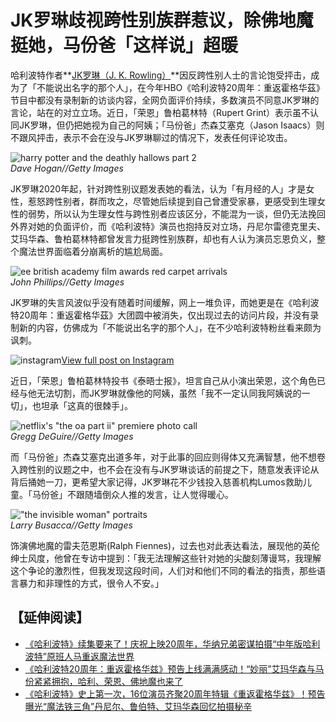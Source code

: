 # JK罗琳歧视跨性别族群惹议，除佛地魔挺她，马份爸「这样说」超暖

哈利波特作者**[JK罗琳（J. K. Rowling）](https://www.cosmopolitan.com/tw/entertainment/movies/g38480743/harry-potter-20th-anniversary-return-to-hogwarts-9/)**因反跨性别人士的言论饱受抨击，成为了「不能说出名字的那个人」，在今年HBO《哈利波特20周年：重返霍格华茲》节目中都没有录制新的访谈内容，全网负面评价持续，多数演员不同意JK罗琳的言论，站在的对立立场。近日，「荣恩」鲁柏葛林特（Rupert Grint）表示虽不认同JK罗琳，但仍把她视为自己的阿姨；「马份爸」杰森艾塞克（Jason Isaacs）则不跟风抨击，表示不会在没与JK罗琳聊过的情况下，发表任何评论攻击。

![harry potter and the deathly hallows part 2](https://hips.hearstapps.com/hmg-prod/images/daniel-radcliffe-j-k-rowling-emma-watson-and-rupert-grint-news-photo-1643096964.jpg?crop=1xw:1xh;center,top&resize=980:*)  
*Dave Hogan//Getty Images*

JK罗琳2020年起，针对跨性别议题发表她的看法，认为「有月经的人」才是女性，惹怒跨性别者，群而攻之，尽管她后续提到自己曾遭受家暴，更感受到生理女性的弱势，所以认为生理女性与跨性别者应该区分，不能混为一谈，但仍无法挽回外界对她的负面评价，而《哈利波特》演员也抱持反对立场，丹尼尔雷德克里夫、艾玛华森、鲁柏葛林特都曾发言力挺跨性别族群，却也有人认为演员忘恩负义，整个魔法世界面临着分崩离析的尴尬局面。

![ee british academy film awards  red carpet arrivals](https://hips.hearstapps.com/hmg-prod/images/rowling-attends-the-70th-ee-british-academy-film-awards-at-news-photo-1643099454.jpg?crop=1xw:1xh;center,top&resize=980:*)  
*John Phillips//Getty Images*

JK罗琳的失言风波似乎没有随着时间缓解，网上一堆负评，而她更是在《哈利波特20周年：重返霍格华茲》大团圆中被消失，仅出现过去的访问片段，并没有录制新的内容，仿佛成为「不能说出名字的那个人」，在不少哈利波特粉丝看来颇为讽刺。

![instagram](/_assets/design-tokens/fre/static/icons/social/instagram.f282b14.svg?primary=currentColor&id=link-out-embed)[View full post on Instagram](https://www.instagram.com/p/CHaijlLHDei/)

近日，「荣恩」鲁柏葛林特投书《泰晤士报》，坦言自己从小演出荣恩，这个角色已经与他无法切割，而JK罗琳就像他的阿姨，虽然「我不一定认同我阿姨说的一切」，也坦承「这真的很棘手」。

![netflix's "the oa part ii" premiere photo call](https://hips.hearstapps.com/hmg-prod/images/jason-isaacs-arrives-at-netflixs-the-oa-part-ii-premiere-at-news-photo-1643099278.jpg?crop=1xw:1xh;center,top&resize=980:*)  
*Gregg DeGuire//Getty Images*

而「马份爸」杰森艾塞克出道多年，对于此事的回应则得体又充满智慧，他不想卷入跨性别的议题之中，也不会在没有与JK罗琳谈话的前提之下，随意发表评论从背后捅她一刀，更希望大家记得，JK罗琳花不少钱投入慈善机构Lumos救助儿童。「马份爸」不跟随墙倒众人推的发言，让人觉得暖心。

!["the invisible woman" portraits](https://hips.hearstapps.com/hmg-prod/images/actor-director-ralph-fiennes-of-the-invisible-woman-poses-news-photo-1643099194.jpg?crop=1xw:1xh;center,top&resize=980:*)  
*Larry Busacca//Getty Images*

饰演佛地魔的雷夫范恩斯(Ralph Fiennes)，过去也对此表达看法，展现他的英伦绅士风度，他曾在专访中提到：「我无法理解这些针对她的尖酸刻薄谩骂，我理解这个争论的激烈性，但我发现这段时间，人们对和他们不同的看法的指责，那些语言暴力和非理性的方式，很令人不安。」

## 【延伸阅读】

- [《哈利波特》续集要来了！庆祝上映20周年，华纳兄弟密谋拍摄“中年版哈利波特”原班人马重返魔法世界](https://www.cosmopolitan.com/tw/entertainment/movies/g35101993/harry-poter-comeback/)
- [《哈利波特20周年：重返霍格华兹》预告上线满满感动！“妙丽”艾玛华森与马份紧紧拥抱，哈利、荣恩、佛地魔也来了](https://www.cosmopolitan.com/tw/entertainment/movies/g38480743/harry-potter-20th-anniversary-return-to-hogwarts-9/)
- [《哈利波特》史上第一次，16位演员齐聚20周年特辑《重返霍格华兹》！预告曝光“魔法铁三角”丹尼尔、鲁伯特、艾玛华森回忆拍摄秘辛](https://www.cosmopolitan.com/tw/entertainment/movies/g38288007/harry-potter-20th-anniversary-return-to-hogwart/)